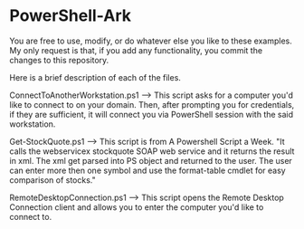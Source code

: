 # PowerShell-Ark

You are free to use, modify, or do whatever else you like to these examples. My only request is that, if you add any functionality, you commit the changes to this repository. 

Here is a brief description of each of the files. 

ConnectToAnotherWorkstation.ps1
--> This script asks for a computer you'd like to connect to on your domain. Then, after prompting you for credentials, if they are sufficient, it will connect you via PowerShell session with the said workstation. 

Get-StockQuote.ps1
--> This script is from A Powershell Script a Week. "It calls the webservicex stockquote SOAP web service and it returns the result in xml. The xml get parsed into PS object and returned to the user. The user can enter more then one symbol and use the format-table cmdlet for easy comparison of stocks." 

RemoteDesktopConnection.ps1
--> This script opens the Remote Desktop Connection client and allows you to enter the computer you'd like to connect to. 
